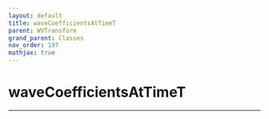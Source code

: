 ```yaml
---
layout: default
title: waveCoefficientsAtTimeT
parent: WVTransform
grand_parent: Classes
nav_order: 197
mathjax: true
---
```


#  waveCoefficientsAtTimeT




---

